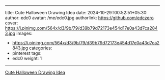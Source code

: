 
---
title: Cute Halloween Drawing Idea
date: 2024-10-29T00:52:51+05:30
author: edc0
avatar: /me/edc0.jpg
authorlink: https://github.com/edczero
cover: https://i.pinimg.com/564x/d3/9b/79/d39b79d72173e454d17e0a43d7ca2843.jpg
images:
   - https://i.pinimg.com/564x/d3/9b/79/d39b79d72173e454d17e0a43d7ca2843.jpg
categories:
  - pinterest
tags:
  - edc0
weight: 1
---

<!--more-->

[Cute Halloween Drawing Idea](https://in.pinterest.com/pin/91901648639850779)

	